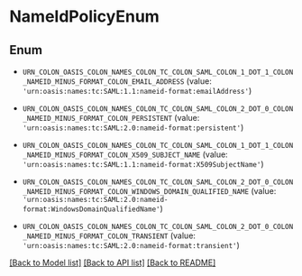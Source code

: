 # NameIdPolicyEnum


## Enum

* `URN_COLON_OASIS_COLON_NAMES_COLON_TC_COLON_SAML_COLON_1_DOT_1_COLON_NAMEID_MINUS_FORMAT_COLON_EMAIL_ADDRESS` (value: `'urn:oasis:names:tc:SAML:1.1:nameid-format:emailAddress'`)

* `URN_COLON_OASIS_COLON_NAMES_COLON_TC_COLON_SAML_COLON_2_DOT_0_COLON_NAMEID_MINUS_FORMAT_COLON_PERSISTENT` (value: `'urn:oasis:names:tc:SAML:2.0:nameid-format:persistent'`)

* `URN_COLON_OASIS_COLON_NAMES_COLON_TC_COLON_SAML_COLON_1_DOT_1_COLON_NAMEID_MINUS_FORMAT_COLON_X509_SUBJECT_NAME` (value: `'urn:oasis:names:tc:SAML:1.1:nameid-format:X509SubjectName'`)

* `URN_COLON_OASIS_COLON_NAMES_COLON_TC_COLON_SAML_COLON_2_DOT_0_COLON_NAMEID_MINUS_FORMAT_COLON_WINDOWS_DOMAIN_QUALIFIED_NAME` (value: `'urn:oasis:names:tc:SAML:2.0:nameid-format:WindowsDomainQualifiedName'`)

* `URN_COLON_OASIS_COLON_NAMES_COLON_TC_COLON_SAML_COLON_2_DOT_0_COLON_NAMEID_MINUS_FORMAT_COLON_TRANSIENT` (value: `'urn:oasis:names:tc:SAML:2.0:nameid-format:transient'`)

[[Back to Model list]](../README.md#documentation-for-models) [[Back to API list]](../README.md#documentation-for-api-endpoints) [[Back to README]](../README.md)


